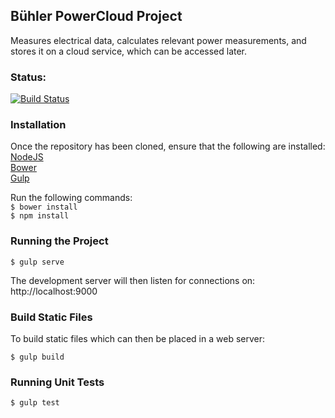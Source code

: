 ## Bühler PowerCloud Project

Measures electrical data, calculates relevant power measurements, and stores it on a cloud service, which can be accessed later.

### Status:
[![Build Status](https://travis-ci.org/IllusionSolutions/WebApplication.svg?branch=master)](https://travis-ci.org/IllusionSolutions/WebApplication)

### Installation

Once the repository has been cloned, ensure that the following are installed:
<br/>
[NodeJS](https://nodejs.org/en/)
<br/>
[Bower](https://bower.io/)
<br/>
[Gulp](http://gulpjs.com/)

Run the following commands: <br/>
` $ bower install ` <br/>
` $ npm install `


### Running the Project

`
$ gulp serve
`

The development server will then listen for connections on:
http://localhost:9000

### Build Static Files

To build static files which can then be placed in a web server:

`
$ gulp build
`

### Running Unit Tests

`
$ gulp test
`
